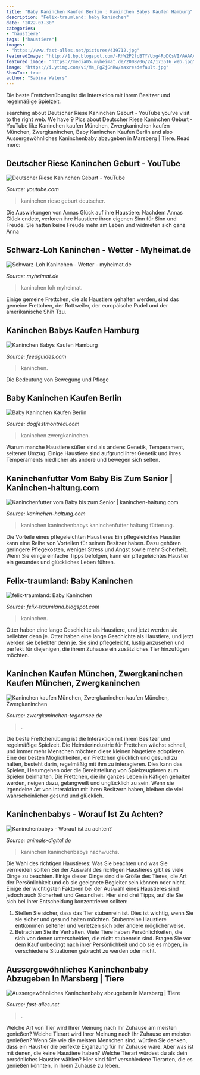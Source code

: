 ```yaml
---
title: "Baby Kaninchen Kaufen Berlin : Kaninchen Babys Kaufen Hamburg"
description: "Felix-traumland: baby kaninchen"
date: "2022-03-30"
categories:
- "haustiere"
tags: ["haustiere"]
images:
- "https://www.fast-alles.net/pictures/439712.jpg"
featuredImage: "http://1.bp.blogspot.com/-RhW2P2fcBTY/Uxg4RoDCsVI/AAAAAAAABh0/02RGHFnQb30/w1200-h630-p-k-no-nu/2+babyhasen.jpg"
featured_image: "https://media05.myheimat.de/2008/06/24/173516_web.jpg"
image: "https://i.ytimg.com/vi/Ms_FgZjGnRw/maxresdefault.jpg"
ShowToc: true
author: "Sabina Waters"
---
```



Die beste Frettchenübung ist die Interaktion mit ihrem Besitzer und regelmäßige Spielzeit.

	

		
searching about Deutscher Riese Kaninchen Geburt - YouTube you've visit to the right web. We have 9 Pics about Deutscher Riese Kaninchen Geburt - YouTube like Kaninchen kaufen München, Zwergkaninchen kaufen München, Zwergkaninchen, Baby Kaninchen Kaufen Berlin and also Aussergewöhnliches Kaninchenbaby abzugeben in Marsberg | Tiere. Read more:
		
    
## Deutscher Riese Kaninchen Geburt - YouTube

<img loading=lazy src="https://i.ytimg.com/vi/Ms_FgZjGnRw/maxresdefault.jpg" onerror="this.onerror=null;this.src='https://tse4.mm.bing.net/th?id=OIP.nuzVmR7pHn8qdQ1kA6ZEmgHaEK&amp;pid=15.1';" alt="Deutscher Riese Kaninchen Geburt - YouTube">

_Source: youtube.com_

>kaninchen riese geburt deutscher. 

	

Die Auswirkungen von Annas Glück auf ihre Haustiere: Nachdem Annas Glück endete, verloren ihre Haustiere ihren eigenen Sinn für Sinn und Freude. Sie hatten keine Freude mehr am Leben und widmeten sich ganz Anna

    
## Schwarz-Loh Kaninchen - Wetter - Myheimat.de

<img loading=lazy src="https://media05.myheimat.de/2008/06/24/173516_web.jpg" onerror="this.onerror=null;this.src='https://tse1.mm.bing.net/th?id=OIP.4JGyByFKBaWNBMY5sEZn1QHaFj&amp;pid=15.1';" alt="Schwarz-Loh Kaninchen - Wetter - myheimat.de">

_Source: myheimat.de_

>kaninchen loh myheimat. 

	

Einige gemeine Frettchen, die als Haustiere gehalten werden, sind das gemeine Frettchen, der Rottweiler, der europäische Pudel und der amerikanische Shih Tzu.

    
## Kaninchen Babys Kaufen Hamburg

<img loading=lazy src="https://lh5.googleusercontent.com/proxy/lglek5DPygWgfzJ_qt00BczTky7T_HOBOa4-MCht1TBnB7mWs38AdYI4weDV7Hi0x9NhIAoOLefxa-AY7DxpxK-2s5-_w5nQT6wHcYoUDRDLzBCZVpmzo4BMuwHBdEc8=w1200-h630-p-k-no-nu" onerror="this.onerror=null;this.src='https://tse2.mm.bing.net/th?id=OIP.QKBUZoEmIYjNaoNrBOGNegHaFj&amp;pid=15.1';" alt="Kaninchen Babys Kaufen Hamburg">

_Source: feedguides.com_

>kaninchen. 

	

Die Bedeutung von Bewegung und Pflege

    
## Baby Kaninchen Kaufen Berlin

<img loading=lazy src="https://i.pinimg.com/originals/ef/34/a5/ef34a52338b0948e67e7afa1c73e788c.jpg" onerror="this.onerror=null;this.src='https://tse4.mm.bing.net/th?id=OIP.bw07qOwPNEFu-Ez6-6PAygHaFj&amp;pid=15.1';" alt="Baby Kaninchen Kaufen Berlin">

_Source: dogfestmontreal.com_

>kaninchen zwergkaninchen. 

	

Warum manche Haustiere süßer sind als andere: Genetik, Temperament, seltener Umzug.
Einige Haustiere sind aufgrund ihrer Genetik und ihres Temperaments niedlicher als andere und bewegen sich selten.

    
## Kaninchenfutter Vom Baby Bis Zum Senior | Kaninchen-haltung.com

<img loading=lazy src="https://www.kaninchen-haltung.com/wp-content/uploads/2018/01/kaninchenbabies-1024x559.jpg" onerror="this.onerror=null;this.src='https://tse4.mm.bing.net/th?id=OIP.lM_wPZwZtu0j1PUykHcxCQHaEC&amp;pid=15.1';" alt="Kaninchenfutter vom Baby bis zum Senior | kaninchen-haltung.com">

_Source: kaninchen-haltung.com_

>kaninchen kaninchenbabys kaninchenfutter haltung fütterung. 

	

Die Vorteile eines pflegeleichten Haustieres
Ein pflegeleichtes Haustier kann eine Reihe von Vorteilen für seinen Besitzer haben. Dazu gehören geringere Pflegekosten, weniger Stress und Angst sowie mehr Sicherheit. Wenn Sie einige einfache Tipps befolgen, kann ein pflegeleichtes Haustier ein gesundes und glückliches Leben führen.

    
## Felix-traumland: Baby Kaninchen

<img loading=lazy src="http://1.bp.blogspot.com/-RhW2P2fcBTY/Uxg4RoDCsVI/AAAAAAAABh0/02RGHFnQb30/w1200-h630-p-k-no-nu/2+babyhasen.jpg" onerror="this.onerror=null;this.src='https://tse3.mm.bing.net/th?id=OIP.ViiuaOVaP4LgjN3DfJ4YnAHaD4&amp;pid=15.1';" alt="felix-traumland: Baby Kaninchen">

_Source: felix-traumland.blogspot.com_

>kaninchen. 

	

Otter haben eine lange Geschichte als Haustiere, und jetzt werden sie beliebter denn je.
Otter haben eine lange Geschichte als Haustiere, und jetzt werden sie beliebter denn je. Sie sind pflegeleicht, lustig anzusehen und perfekt für diejenigen, die ihrem Zuhause ein zusätzliches Tier hinzufügen möchten.

    
## Kaninchen Kaufen München, Zwergkaninchen Kaufen München, Zwergkaninchen

<img loading=lazy src="http://zwergkaninchen-tegernsee.de/mediapool/139/1397032/resources/34652550.jpg" onerror="this.onerror=null;this.src='https://tse2.mm.bing.net/th?id=OIP.7zSlIziwlI5n56-hxz54jAHaFj&amp;pid=15.1';" alt="Kaninchen kaufen München, Zwergkaninchen kaufen München, Zwergkaninchen">

_Source: zwergkaninchen-tegernsee.de_

>. 

	

Die beste Frettchenübung ist die Interaktion mit ihrem Besitzer und regelmäßige Spielzeit.
Die Heimtierindustrie für Frettchen wächst schnell, und immer mehr Menschen möchten diese kleinen Nagetiere adoptieren. Eine der besten Möglichkeiten, ein Frettchen glücklich und gesund zu halten, besteht darin, regelmäßig mit ihm zu interagieren. Dies kann das Spielen, Herumgehen oder die Bereitstellung von Spielzeugtieren zum Spielen beinhalten. Die Frettchen, die ihr ganzes Leben in Käfigen gehalten werden, neigen dazu, gelangweilt und unglücklich zu sein. Wenn sie irgendeine Art von Interaktion mit ihren Besitzern haben, bleiben sie viel wahrscheinlicher gesund und glücklich.

    
## Kaninchenbabys - Worauf Ist Zu Achten?

<img loading=lazy src="https://www.animals-digital.de/fileadmin/Bilder_und_Fotos/Kleintiere/Kaninchen/Info/Kaninchenbaby-5.jpg" onerror="this.onerror=null;this.src='https://tse3.mm.bing.net/th?id=OIP.iGMLwSNvKb8pnjSIJKUJ9AHaE6&amp;pid=15.1';" alt="Kaninchenbabys - Worauf ist zu achten?">

_Source: animals-digital.de_

>kaninchen kaninchenbabys nachwuchs. 

	

Die Wahl des richtigen Haustieres: Was Sie beachten und was Sie vermeiden sollten
Bei der Auswahl des richtigen Haustieres gibt es viele Dinge zu beachten. Einige dieser Dinge sind die Größe des Tieres, die Art der Persönlichkeit und ob sie geeignete Begleiter sein können oder nicht. Einige der wichtigsten Faktoren bei der Auswahl eines Haustieres sind jedoch auch Sicherheit und Gesundheit. Hier sind drei Tipps, auf die Sie sich bei Ihrer Entscheidung konzentrieren sollten:
1. Stellen Sie sicher, dass das Tier stubenrein ist. Dies ist wichtig, wenn Sie sie sicher und gesund halten möchten. Stubenreine Haustiere entkommen seltener und verletzen sich oder andere möglicherweise.
2. Betrachten Sie ihr Verhalten. Viele Tiere haben Persönlichkeiten, die sich von denen unterscheiden, die nicht stubenrein sind. Fragen Sie vor dem Kauf unbedingt nach ihrer Persönlichkeit und ob sie es mögen, in verschiedene Situationen gebracht zu werden oder nicht.

    
## Aussergewöhnliches Kaninchenbaby Abzugeben In Marsberg | Tiere

<img loading=lazy src="https://www.fast-alles.net/pictures/439712.jpg" onerror="this.onerror=null;this.src='https://tse1.mm.bing.net/th?id=OIP.BU4K6TUKwfxQ6RsVRtYulQHaFj&amp;pid=15.1';" alt="Aussergewöhnliches Kaninchenbaby abzugeben in Marsberg | Tiere">

_Source: fast-alles.net_

>. 

	

Welche Art von Tier wird Ihrer Meinung nach Ihr Zuhause am meisten genießen?
Welche Tierart wird Ihrer Meinung nach Ihr Zuhause am meisten genießen? Wenn Sie wie die meisten Menschen sind, würden Sie denken, dass ein Haustier die perfekte Ergänzung für Ihr Zuhause wäre. Aber was ist mit denen, die keine Haustiere haben? Welche Tierart würdest du als dein persönliches Haustier wählen? Hier sind fünf verschiedene Tierarten, die es genießen könnten, in Ihrem Zuhause zu leben.

